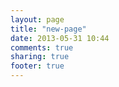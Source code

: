 ```yaml
---
layout: page
title: "new-page"
date: 2013-05-31 10:44
comments: true
sharing: true
footer: true
---
```

